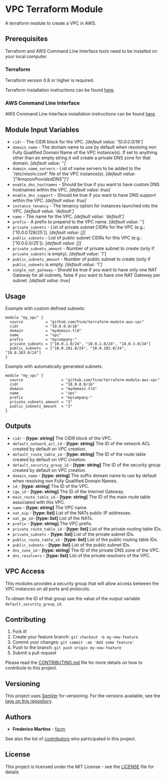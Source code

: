 # VPC Terraform Module

A terraform module to create a VPC in AWS.

## Prerequisites

Terraform and AWS Command Line Interface tools need to be installed on your
local computer.

### Terraform

Terraform version 0.8 or higher is required.

Terraform installation instructions can be found
[here](https://www.terraform.io/intro/getting-started/install.html).

### AWS Command Line Interface

AWS Command Line Interface installation instructions can be found [here](http://docs.aws.amazon.com/cli/latest/userguide/installing.html).

## Module Input Variables

- `cidr` - The CIDR block for the VPC. *[default value: '10.0.0.0/16']*
- `domain_name` - The domain name to use by default when resolving non Fully Qualified Domain Name of the VPC instance(s). If set to anything other than an empty string it will create a private DNS zone for that domain. *[default value: '']*
- `domain_name_servers` - List of name servers to be added to the '/etc/resolv.conf' file of the VPC instance(s). *[default value: '["AmazonProvidedDNS"]']*
- `enable_dns_hostnames` - Should be true if you want to have custom DNS hostnames within the VPC. *[default value: true]*
- `enable_dns_support` - Should be true if you want to have DNS support within the VPC. *[default value: true]*
- `instance_tenancy` - The tenancy option for instances launched into the VPC. *[default value: 'default']*
- `name` - The name for the VPC. *[default value: 'default']*
- `prefix` - A prefix to prepend to the VPC name. *[default value: '']*
- `private_subnets` - List of private subnet CIDRs for the VPC (e.g.: ['10.0.0.128/25']). *[default value: []]*
- `public_subnets` - List of public subnet CIDRs for this VPC (e.g.: ['10.0.0.0/25']). *[default value: []]*
- `private_subnets_amount` - Number of private subnet to create (only if `private_subnets` is empty). *[default value: '1']*
- `public_subnets_amount` - Number of public subnet to create (only if `public_subnets` is empty. *[default value: '1']*
- `single_nat_gateway` - Should be true if you want to have only one NAT Gateway for all subnets, false if you want to have one NAT Gateway per subnet. *[default value: true]*

## Usage

Example with custom defined subnets:

```hcl
module "my_vpc" {
  source          = "github.com/fscm/terraform-module-aws-vpc"
  cidr            = "10.0.0.0/16"
  domain          = "mydomain.tld"
  name            = "vpc"
  prefix          = "mycompany-"
  private_subnets = ["10.0.1.0/24", "10.0.2.0/24", "10.0.3.0/24"]
  public_subnets  = ["10.0.101.0/24", "10.0.102.0/24", "10.0.103.0/24"]
}
```

Example with automatically generated subnets:

```hcl
module "my_vpc" {
  source                 = "github.com/fscm/terraform-module-aws-vpc"
  cidr                   = "10.0.0.0/16"
  domain                 = "mydomain.tld"
  name                   = "vpc"
  prefix                 = "mycompany-"
  private_subnets_amount = "3"
  public_subnets_amount  = "3"
}
```

## Outputs

- `cidr` - **[type: string]** The CIDR block of the VPC.
- `default_network_acl_id` - **[type: string]** The ID of the network ACL created by default on VPC creation.
- `default_route_table_id` - **[type: string]** The ID of the route table created by default on VPC creation.
- `default_security_group_id` - **[type: string]** The ID of the security group created by default on VPC creation.
- `domain_name` - **[type: string]** The suffix domain name to use by default when resolving non Fully Qualified Domain Names.
- `id` - **[type: string]** The ID of the VPC.
- `igw_id` - **[type: string]** The ID of the Internet Gateway.
- `main_route_table_id` - **[type: string]** The ID of the main route table associated with this VPC.
- `name` - **[type: string]** The VPC name.
- `nat_eip` - **[type: list]** List of the NATs public IP addresses.
- `nat_gw_id`- **[type: list]** List of the NATs.
- `prefix` - **[type: string]** The VPC prefix.
- `private_route_table_id` - **[type: list]** List of the private routing table IDs.
- `private_subnets` - **[type: list]** List of the private subnet IDs.
- `public_route_table_id` - **[type: list]** List of the public routing table IDs.
- `public_subnets` - **[type: list]** List of the public subnet IDs.
- `dns_zone_id` - **[type: string]** The ID of the private DNS zone of the VPC.
- `dns_resolvers` - **[type: list]** List of the private resolvers of the VPC.

## VPC Access

This modules provides a security group that will allow access between the VPC
instances on all ports and protocols.

To obtain the ID of that group use the value of the output variable
`default_security_group_id`.

## Contributing

1. Fork it!
2. Create your feature branch: `git checkout -b my-new-feature`
3. Commit your changes: `git commit -am 'Add some feature'`
4. Push to the branch: `git push origin my-new-feature`
5. Submit a pull request

Please read the [CONTRIBUTING.md](CONTRIBUTING.md) file for more details on how
to contribute to this project.

## Versioning

This project uses [SemVer](http://semver.org/) for versioning. For the versions
available, see the [tags on this repository](https://github.com/fscm/terraform-module-aws-vpc/tags).

## Authors

* **Frederico Martins** - [fscm](https://github.com/fscm)

See also the list of [contributors](https://github.com/fscm/terraform-module-aws-vpc/contributors)
who participated in this project.

## License

This project is licensed under the MIT License - see the [LICENSE](LICENSE)
file for details
